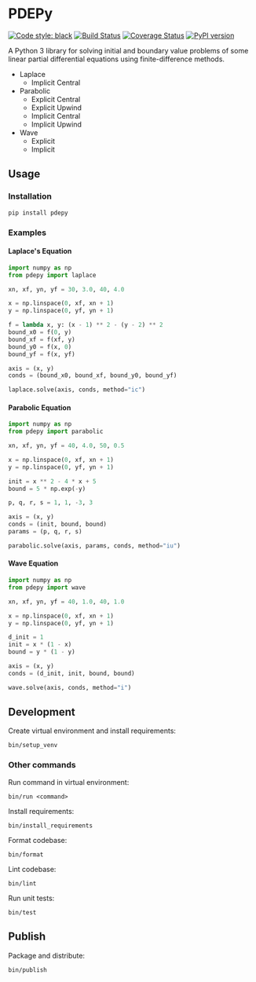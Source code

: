 # PDEPy

[![Code style: black](https://img.shields.io/badge/code%20style-black-000000.svg)](https://github.com/ambv/black)
[![Build Status](https://travis-ci.org/olivertso/pdepy.svg?branch=master)](https://travis-ci.org/olivertso/pdepy)
[![Coverage Status](https://coveralls.io/repos/github/olivertso/pdepy/badge.svg?branch=master)](https://coveralls.io/github/olivertso/pdepy?branch=master)
[![PyPI version](https://badge.fury.io/py/pdepy.svg)](https://badge.fury.io/py/pdepy)

A Python 3 library for solving initial and boundary value problems of some linear partial differential equations using finite-difference methods.

- Laplace
    - Implicit Central
- Parabolic
    - Explicit Central
    - Explicit Upwind
    - Implicit Central
    - Implicit Upwind
- Wave
    - Explicit
    - Implicit

## Usage

### Installation

```
pip install pdepy
```

### Examples

#### Laplace's Equation

```python
import numpy as np
from pdepy import laplace

xn, xf, yn, yf = 30, 3.0, 40, 4.0

x = np.linspace(0, xf, xn + 1)
y = np.linspace(0, yf, yn + 1)

f = lambda x, y: (x - 1) ** 2 - (y - 2) ** 2
bound_x0 = f(0, y)
bound_xf = f(xf, y)
bound_y0 = f(x, 0)
bound_yf = f(x, yf)

axis = (x, y)
conds = (bound_x0, bound_xf, bound_y0, bound_yf)

laplace.solve(axis, conds, method="ic")
```

#### Parabolic Equation

```python
import numpy as np
from pdepy import parabolic

xn, xf, yn, yf = 40, 4.0, 50, 0.5

x = np.linspace(0, xf, xn + 1)
y = np.linspace(0, yf, yn + 1)

init = x ** 2 - 4 * x + 5
bound = 5 * np.exp(-y)

p, q, r, s = 1, 1, -3, 3

axis = (x, y)
conds = (init, bound, bound)
params = (p, q, r, s)

parabolic.solve(axis, params, conds, method="iu")
```

#### Wave Equation

```python
import numpy as np
from pdepy import wave

xn, xf, yn, yf = 40, 1.0, 40, 1.0

x = np.linspace(0, xf, xn + 1)
y = np.linspace(0, yf, yn + 1)

d_init = 1
init = x * (1 - x)
bound = y * (1 - y)

axis = (x, y)
conds = (d_init, init, bound, bound)

wave.solve(axis, conds, method="i")
```

## Development

Create virtual environment and install requirements:
```
bin/setup_venv
```

### Other commands

Run command in virtual environment:
```
bin/run <command>
```

Install requirements:
```
bin/install_requirements
```

Format codebase:
```
bin/format
```

Lint codebase:
```
bin/lint
```

Run unit tests:
```
bin/test
```

## Publish

Package and distribute:
```
bin/publish
```
